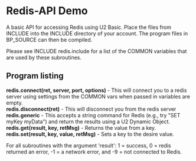 Redis-API Demo
==============

A basic API for accessing Redis using U2 Basic. Place the files from INCLUDE into the INCLUDE directory of your account. The program files in BP_SOURCE can then be compiled.  

Please see INCLUDE redis.include for a list of the COMMON variables that are used by these subroutines.

Program listing
---------------

**redis.connect(ret, server, port, options)** - This will connect you to a redis server using settings from the COMMON vars when passed in variables are empty.  
**redis.disconnect(ret)** - This will disconnect you from the redis server  
**redis.generic** - This accepts a string command for Redis (e.g., try "SET myKey myData") and return the results using a U2 Dynamic Object.  
**redis.get(result, key, retMsg)** - Returns the value from a key.  
**redis.set(result, key, value, retMsg)** - Sets a key to the desire value.  


For all subroutines with the argument 'result': 1 = success, 0 = redis returned an error, -1 = a network error, and -9 = not connected to Redis.  
